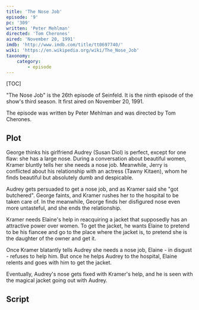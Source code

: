 ```yaml
---
title: 'The Nose Job'
episode: '9'
pc: '309'
written: 'Peter Mehlman'
directed: 'Tom Cherones'
aired: 'November 20, 1991'
imdb: 'http://www.imdb.com/title/tt0697740/'
wiki: 'https://en.wikipedia.org/wiki/The_Nose_Job'
taxonomy:
    category:
        - episode
---
```


[TOC]

"The Nose Job" is the 26th episode of Seinfeld. It is the ninth episode of the show's third season. It first aired on November 20, 1991.

The episode was written by Peter Mehlman and was directed by Tom Cherones.

## Plot

George thinks his girlfriend Audrey (Susan Diol) is perfect, except for one flaw: she has a large nose. During a conversation about beautiful women, Kramer bluntly tells her she needs a nose job. Meanwhile, Jerry is conflicted about his relationship with an actress (Tawny Kitaen), whom he finds beautiful but absolutely dumb and despicable.

Audrey gets persuaded to get a nose job, and as Kramer said she "got butchered". George faints, and Kramer rushes her to the hospital to be taken care of. In the meanwhile, George finds her disfigured nose even more untasteful, and she ends the relationship.

Kramer needs Elaine's help in reacquiring a jacket that supposedly has an attractive power over women. To get the jacket, he wants Elaine to pretend to be his fiancee and go to the place where the jacket is, to pretend she is the daughter of the owner and get it.

Once Kramer blatantly tells Audrey she needs a nose job, Elaine - in disgust - refuses to help him. But once he helps Audrey to the hospital, Elaine relents and goes with him to get the jacket.

Eventually, Audrey's nose gets fixed with Kramer's help, and he is seen with the magical jacket going out with Audrey.

## Script
